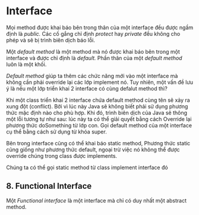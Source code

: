 # Interface

Mọi method được khai báo bên trong thân của một interface đều được ngầm định là *public.* Các cố gắng chỉ định *protect* hay *private* đều không cho phép và sẽ bị trình biên dịch báo lỗi.

Một *default method* là một method mà nó được khai báo bên trong một interface và được chỉ định là *default.* Phần thân của một *default method* luôn là một khối.

*Default method* giúp ta thêm các chức năng mới vào một interface mà không cần phải override lại các lớp implement nó.  Tuy nhiên, một vấn đề lưu ý là nếu một lớp triển khai 2 interface có cùng defalut method thì? 

Khi một class triển khai 2 interface chứa default method cùng tên sẽ xảy ra xung đột (conflict). Bởi vì lúc này Java sẽ không biết phải sử dụng phương thức mặc định nào cho phù hợp. Khi đó, trình biên dịch của Java sẽ thông một lỗi tương tự như sau: lúc này ta có thể giải quyết bằng cách Override lại phương thức doSomething từ lớp con.
Gọi default method của một interface cụ thể bằng cách sử dụng từ khóa super.

Bên trong interface cũng có thể khai báo static method, Phương thức static cũng giống như phương thức default, ngoại trừ việc nó không thể được override chúng trong class được implements.

Chúng ta có thể gọi static method từ class implement interface đó

## 8. Functional Interface
Một *Functional interface* là một interface mà chỉ có duy nhất một abstract method.

